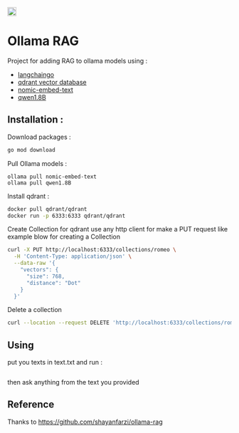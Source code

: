 [<img src="https://api.gitsponsors.com/api/badge/img?id=795130824" height="20">](https://api.gitsponsors.com/api/badge/link?p=H9OBR3Ex9c17MY0dU4Jiu7yYYYRLRj2YhmvqsFSO6LE4DxqYz7afUc045lQHZy97)

# Ollama RAG
Project for adding RAG to ollama models using :
- [langchaingo](https://github.com/tmc/langchaingo)
- [qdrant vector database](https://github.com/qdrant/qdrant)
- [nomic-embed-text](https://ollama.com/library/nomic-embed-text)
- [qwen1.8B](https://github.com/QwenLM/Qwen1.5)

## Installation :
Download packages :
```bash
go mod download
```
Pull Ollama models :
```
ollama pull nomic-embed-text
ollama pull qwen1.8B
```

Install qdrant :
```bash
docker pull qdrant/qdrant
docker run -p 6333:6333 qdrant/qdrant
```
Create Collection for qdrant
use any http client for make a PUT request like example blow for creating a Collection

```bash
curl -X PUT http://localhost:6333/collections/romeo \
  -H 'Content-Type: application/json' \
  --data-raw '{
    "vectors": {
      "size": 768,
      "distance": "Dot"
    }
  }'
```

Delete a collection
```bash
curl --location --request DELETE 'http://localhost:6333/collections/romeo'
```

## Using

put you texts in text.txt and run :
``` go run main.go getanswer
```
then ask anything from the text you provided


## Reference
Thanks to https://github.com/shayanfarzi/ollama-rag
